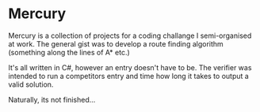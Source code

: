 # Mercury

Mercury is a collection of projects for a coding challange I semi-organised at work. The general gist was to develop a route finding algorithm (something along the lines of A* etc.)

It's all written in C#, however an entry doesn't have to be. The verifier was intended to run a competitors entry and time how long it takes to output a valid solution.

Naturally, its not finished...